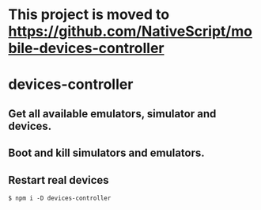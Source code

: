 # This project is moved to https://github.com/NativeScript/mobile-devices-controller
# devices-controller
## Get all available emulators, simulator and devices.
## Boot and kill simulators and emulators.
## Restart real devices

`$ npm i -D devices-controller`

